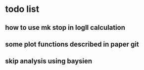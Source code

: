 # todo list

## how to use mk stop in logll calculation

## some plot functions described in paper git

## skip analysis using baysien